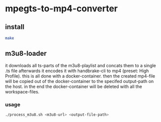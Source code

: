 # mpegts-to-mp4-converter
## install
```sh
make
```

## m3u8-loader
it downloads all ts-parts of the m3u8-playlist and concats them to a single .ts file afterwards it encodes it with handbrake-cli to mp4 (preset: High Profile). this is all done with a docker-container. then the created mp4-file will be copied out of the docker-container to the specifed output-path on the host. in the end the docker-container will be deleted with all the workspace-files.
### usage
```sh
./process_m3u8.sh <m3u8-url> <output-file-path>
```
